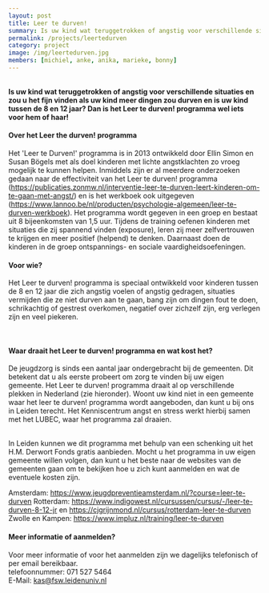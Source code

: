 ```yaml
---
layout: post
title: Leer te durven!
summary: Is uw kind wat teruggetrokken of angstig voor verschillende situaties en zou u het fijn vinden als uw kind meer dingen zou durven en is uw kind tussen de 8 en 12 jaar? Dan is het Leer te durven! programma wel iets voor hem of haar!
permalink: /projects/leertedurven
category: project
image: /img/leertedurven.jpg
members: [michiel, anke, anika, marieke, bonny]
---
```




<br>
<b>Is uw kind wat teruggetrokken of angstig voor verschillende situaties en zou u het fijn vinden als uw kind meer dingen zou durven en is uw kind tussen de 8 en 12 jaar? Dan is het Leer te durven! programma wel iets voor hem of haar! </b>

<br>

#### Over het Leer the durven! programma
Het 'Leer te Durven!' programma is in 2013 ontwikkeld door Ellin Simon en Susan Bögels met als doel kinderen met lichte angstklachten zo vroeg mogelijk te kunnen helpen. Inmiddels zijn er al meerdere onderzoeken gedaan naar de effectiviteit van het Leer te durven! programma (https://publicaties.zonmw.nl/interventie-leer-te-durven-leert-kinderen-om-te-gaan-met-angst/) en is het werkboek ook uitgegeven (https://www.lannoo.be/nl/producten/psychologie-algemeen/leer-te-durven-werkboek). Het programma wordt gegeven in een groep en bestaat uit 8 bijeenkomsten van 1,5 uur. Tijdens de training oefenen kinderen met situaties die zij spannend vinden (exposure), leren zij meer zelfvertrouwen te krijgen en meer positief (helpend) te denken. Daarnaast doen de kinderen in de groep ontspannings- en sociale vaardigheidsoefeningen. 
<br>

#### Voor wie?
Het Leer te durven! programma is speciaal ontwikkeld voor kinderen tussen de 8 en 12 jaar die zich angstig voelen of angstig gedragen, situaties vermijden die ze niet durven aan te gaan, bang zijn om dingen fout te doen, schrikachtig of gestrest overkomen, negatief over zichzelf zijn, erg verlegen zijn en veel piekeren. 

<br>


#### Waar draait het Leer te durven! programma en wat kost het?
De jeugdzorg is sinds een aantal jaar ondergebracht bij de gemeenten. Dit betekent dat u als eerste probeert om zorg te vinden bij uw eigen gemeente. Het Leer te durven! programma draait al op verschillende plekken in Nederland (zie hieronder). Woont uw kind niet in een gemeente waar het leer te durven! programma wordt aangeboden, dan kunt u bij ons in Leiden terecht. Het Kenniscentrum angst en stress werkt hierbij samen met het LUBEC, waar het programma zal draaien.

<br>
In Leiden kunnen we dit programma met behulp van een schenking uit het H.M. Derwort Fonds gratis aanbieden. Mocht u het programma in uw eigen gemeente willen volgen, dan kunt u het beste naar de websites van de gemeenten gaan om te bekijken hoe u zich kunt aanmelden en wat de eventuele kosten zijn.
<br>

Amsterdam: https://www.jeugdpreventieamsterdam.nl/?course=leer-te-durven 
Rotterdam: https://www.indigowest.nl/cursussen/cursus/-/leer-te-durven-8-12-jr en https://cjgrijnmond.nl/cursus/rotterdam-leer-te-durven
Zwolle en Kampen: https://www.impluz.nl/training/leer-te-durven
<br> 

#### Meer informatie of aanmelden?
Voor meer informatie of voor het aanmelden zijn we dagelijks telefonisch of per email bereikbaar. 
<br>
telefoonnummer: 071 527 5464
<br>
E-Mail: kas@fsw.leidenuniv.nl


